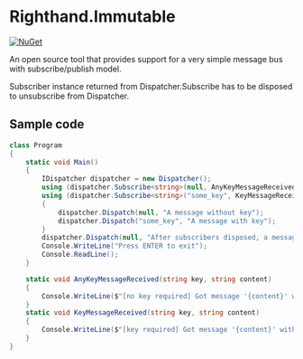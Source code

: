 # Righthand.Immutable

[![NuGet](https://img.shields.io/nuget/v/Righthand.MessageBus.svg)](https://www.nuget.org/packages/Righthand.MessageBus)

An open source tool that provides support for a very simple message bus with subscribe/publish model.

Subscriber instance returned from Dispatcher.Subscribe<T> has to be disposed to unsubscribe from Dispatcher.

## Sample code

```csharp
class Program
{
    static void Main()
    {
        IDispatcher dispatcher = new Dispatcher();
        using (dispatcher.Subscribe<string>(null, AnyKeyMessageReceived)) // will receive any message with string type regardless of the key
        using (dispatcher.Subscribe<string>("some_key", KeyMessageReceived)) // will receive any message with string type where the key is the same
        {
            dispatcher.Dispatch(null, "A message without key");
            dispatcher.Dispatch("some_key", "A message with key");
        }
        dispatcher.Dispatch(null, "After subscribers disposed, a message without key"); // won't receive this message since subscribers have been disposed
        Console.WriteLine("Press ENTER to exit");
        Console.ReadLine();
    }

    static void AnyKeyMessageReceived(string key, string content)
    {
        Console.WriteLine($"[no key required] Got message '{content}' with key '{key}'");
    }
    static void KeyMessageReceived(string key, string content)
    {
        Console.WriteLine($"[key required] Got message '{content}' with key '{key}'");
    }
}
```